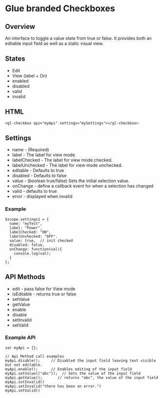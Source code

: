 # Glue branded Checkboxes
## Overview
An interface to toggle a value state from true or false. It provides both an editable input field as well as a static visual view.

## States

* Edit
* View (label + On)
* enabled
* disabled
* valid
* invalid

## HTML

    <gl-checkbox api="myApi" settings="mySettings"></gl-checkbox>

## Settings

* name - (Required)
* label - The label for view mode.
* labelChecked - The label for view mode checked.
* labelUnchecked - The label for view mode unchecked.
* editable - Defaults to true 
* disabled - Defaults to false
* value - (boolean true/false) Sets the initial selection value.
* onChange - define a callback event for when a selection has changed
* valid - defaults to true
* error - displayed when invalid

### Example 

    $scope.settings1 = {  
      name: "myTest",
      label: "Power",
      labelChecked: "ON",
      labelUnchecked: "OFF".
      value: true,  // init checked
      disabled: false,
      onChange: function(val){
        console.log(val);
      }
    };

## API Methods

* edit - pass false for View mode
* isEditable - returns true or false
* setValue 
* getValue 
* enable
* disable
* setInvalid
* setValid

### Example API

    var myApi = {};

    // Api Method call examples
    myApi.disable();     // Disabled the input field leaving text visible but not editable.
    myApi.enable();      // Enables editing of the input field
    myApi.setValue(["abc"]);  // Sets the value of the input field
    myApi.getValue();       // returns "abc", the value of the input field
    myApi.setInvalid()
    myApi.setInvalid("there has been an error.")
    myApi.setValid()
    
